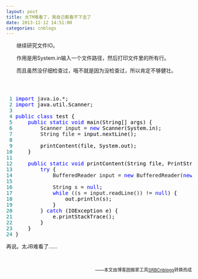 ```yaml
---
layout: post
title: 太TM难看了，我自己都看不下去了
date: 2013-12-12 14:51:00
categories: cnblogs
---
```


<p>　　继续研究文件IO。</p>
<p>　　作用是用System.in输入一个文件路径，然后打印文件里的所有行。</p>
<p>　　而且虽然没仔细检查过，哦不就是因为没检查过，所以肯定不够健壮。</p>
<p>&nbsp;</p>
<div class="cnblogs_code" onclick="cnblogs_code_show('9ad82b78-e22f-4df7-b529-ef91ba82c9ad')"><img id="code_img_closed_9ad82b78-e22f-4df7-b529-ef91ba82c9ad" class="code_img_closed" src="http://images.cnblogs.com/OutliningIndicators/ContractedBlock.gif" alt="" /><img id="code_img_opened_9ad82b78-e22f-4df7-b529-ef91ba82c9ad" class="code_img_opened" style="display: none;" onclick="cnblogs_code_hide('9ad82b78-e22f-4df7-b529-ef91ba82c9ad',event)" src="http://images.cnblogs.com/OutliningIndicators/ExpandedBlockStart.gif" alt="" />
<div id="cnblogs_code_open_9ad82b78-e22f-4df7-b529-ef91ba82c9ad" class="cnblogs_code_hide">
<pre><span style="color: #008080;"> 1</span> <span style="color: #0000ff;">import</span> java.io.*<span style="color: #000000;">;
</span><span style="color: #008080;"> 2</span> <span style="color: #0000ff;">import</span><span style="color: #000000;"> java.util.Scanner;
</span><span style="color: #008080;"> 3</span> 
<span style="color: #008080;"> 4</span> <span style="color: #0000ff;">public</span> <span style="color: #0000ff;">class</span><span style="color: #000000;"> test {
</span><span style="color: #008080;"> 5</span>     <span style="color: #0000ff;">public</span> <span style="color: #0000ff;">static</span> <span style="color: #0000ff;">void</span><span style="color: #000000;"> main(String[] args) {
</span><span style="color: #008080;"> 6</span>         Scanner input = <span style="color: #0000ff;">new</span><span style="color: #000000;"> Scanner(System.in);
</span><span style="color: #008080;"> 7</span>         String file =<span style="color: #000000;"> input.nextLine();
</span><span style="color: #008080;"> 8</span>         
<span style="color: #008080;"> 9</span> <span style="color: #000000;">        printContent(file, System.out);
</span><span style="color: #008080;">10</span> <span style="color: #000000;">    }
</span><span style="color: #008080;">11</span>     
<span style="color: #008080;">12</span>     <span style="color: #0000ff;">public</span> <span style="color: #0000ff;">static</span> <span style="color: #0000ff;">void</span><span style="color: #000000;"> printContent(String file, PrintStream out) {
</span><span style="color: #008080;">13</span>         <span style="color: #0000ff;">try</span><span style="color: #000000;"> {
</span><span style="color: #008080;">14</span>             BufferedReader input = <span style="color: #0000ff;">new</span> BufferedReader(<span style="color: #0000ff;">new</span><span style="color: #000000;"> FileReader(file));
</span><span style="color: #008080;">15</span>             
<span style="color: #008080;">16</span>             String s = <span style="color: #0000ff;">null</span><span style="color: #000000;">;
</span><span style="color: #008080;">17</span>             <span style="color: #0000ff;">while</span> ((s = input.readLine()) != <span style="color: #0000ff;">null</span><span style="color: #000000;">) {
</span><span style="color: #008080;">18</span> <span style="color: #000000;">                out.println(s);
</span><span style="color: #008080;">19</span> <span style="color: #000000;">            }
</span><span style="color: #008080;">20</span>         } <span style="color: #0000ff;">catch</span><span style="color: #000000;"> (IOException e) {
</span><span style="color: #008080;">21</span> <span style="color: #000000;">            e.printStackTrace();
</span><span style="color: #008080;">22</span> <span style="color: #000000;">        }
</span><span style="color: #008080;">23</span> <span style="color: #000000;">    }
</span><span style="color: #008080;">24</span> }</pre>
</div>
<span class="cnblogs_code_collapse">再说。太JB难看了&hellip;&hellip;</span></div>
<p>&nbsp;</p>

<p align=right><span style="font-size: 12px">——本文由博客园搬家工具<a href="https://github.com/mlxy/SRBCnblogs">SRBCnblogs</a>转换而成</span></p>